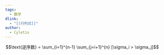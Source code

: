 ```yaml
---
tags:
  - 数学
dlink:
  - "[[行列式]]"
author:
  - Cyletix
---
```


$$\text{逆序数} = \sum_{i=1}^{n-1} \sum_{j=i+1}^{n} [\sigma_i > \sigma_j]$$
